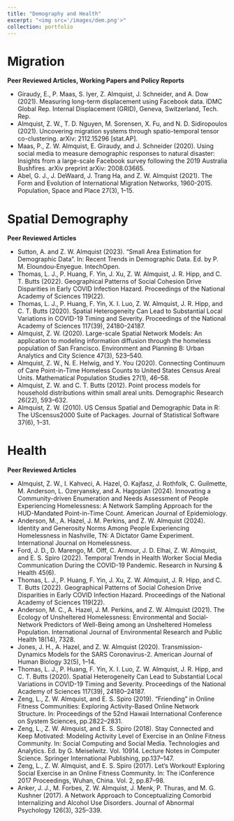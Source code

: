```yaml
---
title: "Demography and Health"
excerpt: "<img src='/images/dem.png'>"
collection: portfolio
---
```


# Migration

**Peer Reviewed Articles, Working Papers and Policy Reports**
* Giraudy, E., P. Maas, S. Iyer, Z. Almquist, J. Schneider, and A. Dow (2021). Measuring long-term displacement
using Facebook data. IDMC Global Rep. Internal Displacement (GRID), Geneva, Switzerland, Tech. Rep.
* Almquist, Z. W., T. D. Nguyen, M. Sorensen, X. Fu, and N. D. Sidiropoulos (2021). Uncovering migration systems
through spatio-temporal tensor co-clustering. arXiv: 2112.15296 [stat.AP].
* Maas, P., Z. W. Almquist, E. Giraudy, and J. Schneider (2020). Using social media to measure demographic responses to natural disaster: Insights from a large-scale Facebook survey following the 2019 Australia
Bushfires. arXiv preprint arXiv: 2008.03665.
* Abel, G. J., J. DeWaard, J. Trang Ha, and Z. W. Almquist (2021). The Form and Evolution of International Migration Networks, 1960-2015. Population, Space and Place 27(3), 1–15.

# Spatial Demography

**Peer Reviewed Articles**
* Sutton, A. and Z. W. Almquist (2023). “Small Area Estimation for Demographic Data”. In: Recent Trends in Demographic Data. Ed. by P. M. Eloundou-Enyegue. IntechOpen.
* Thomas, L. J., P. Huang, F. Yin, J. Xu, Z. W. Almquist, J. R. Hipp, and C. T. Butts (2022). Geographical Patterns of
Social Cohesion Drive Disparities in Early COVID Infection Hazard. Proceedings of the National Academy of
Sciences 119(22).
* Thomas, L. J., P. Huang, F. Yin, X. I. Luo, Z. W. Almquist, J. R. Hipp, and C. T. Butts (2020). Spatial Heterogeneity Can Lead to Substantial Local Variations in COVID-19 Timing and Severity. Proceedings of the National
Academy of Sciences 117(39), 24180–24187.
* Almquist, Z. W. (2020). Large-scale Spatial Network Models: An application to modeling information diffusion
through the homeless population of San Francisco. Environment and Planning B: Urban Analytics and City
Science 47(3), 523–540.
* Almquist, Z. W., N. E. Helwig, and Y. You (2020). Connecting Continuum of Care Point-in-Time Homeless
Counts to United States Census Areal Units. Mathematical Population Studies 27(1), 46–58.
* Almquist, Z. W. and C. T. Butts (2012). Point process models for household distributions within small areal
units. Demographic Research 26(22), 593–632.
*  Almquist, Z. W. (2010). US Census Spatial and Demographic Data in R: The UScensus2000 Suite of Packages.
Journal of Statistical Software 37(6), 1–31.

# Health

**Peer Reviewed Articles**
* Almquist, Z. W., I. Kahveci, A. Hazel, O. Kajfasz, J. Rothfolk, C. Guilmette, M. Anderson, L. Ozeryansky, and
A. Hagopian (2024). Innovating a Community-driven Enumeration and Needs Assessment of People Experiencing Homelessness: A Network Sampling Approach for the HUD-Mandated Point-in-Time Count.
American Journal of Epidemiology.
* Anderson, M., A. Hazel, J. M. Perkins, and Z. W. Almquist (2024). Identity and Generosity Norms Among People Experiencing Homelessness in Nashville, TN: A Dictator Game Experiment. International Journal on
Homelessness.
* Ford, J. D., D. Marengo, M. Olff, C. Armour, J. D. Elhai, Z. W. Almquist, and E. S. Spiro (2022). Temporal Trends
in Health Worker Social Media Communication During the COVID-19 Pandemic. Research in Nursing &
Health 45(6).
* Thomas, L. J., P. Huang, F. Yin, J. Xu, Z. W. Almquist, J. R. Hipp, and C. T. Butts (2022). Geographical Patterns of
Social Cohesion Drive Disparities in Early COVID Infection Hazard. Proceedings of the National Academy of
Sciences 119(22).
* Anderson, M. C., A. Hazel, J. M. Perkins, and Z. W. Almquist (2021). The Ecology of Unsheltered Homelessness:
Environmental and Social-Network Predictors of Well-Being among an Unsheltered Homeless Population.
International Journal of Environmental Research and Public Health 18(14), 7328.
* Jones, J. H., A. Hazel, and Z. W. Almquist (2020). Transmission-Dynamics Models for the SARS Coronavirus-2.
American Journal of Human Biology 32(5), 1–14.
* Thomas, L. J., P. Huang, F. Yin, X. I. Luo, Z. W. Almquist, J. R. Hipp, and C. T. Butts (2020). Spatial Heterogeneity Can Lead to Substantial Local Variations in COVID-19 Timing and Severity. Proceedings of the National
Academy of Sciences 117(39), 24180–24187.
* Zeng, L., Z. W. Almquist, and E. S. Spiro (2019). “Friending” in Online Fitness Communities: Exploring
Activity-Based Online Network Structure. In: Proceedings of the 52nd Hawaii International Conference on
System Sciences, pp.2822–2831.
* Zeng, L., Z. W. Almquist, and E. S. Spiro (2018). Stay Connected and Keep Motivated: Modeling Activity Level
of Exercise in an Online Fitness Community. In: Social Computing and Social Media. Technologies and Analytics. Ed. by G. Meiselwitz. Vol. 10914. Lecture Notes in Computer Science. Springer International Publishing, pp.137–147.
* Zeng, L., Z. W. Almquist, and E. S. Spiro (2017). Let’s Workout! Exploring Social Exercise in an Online Fitness
Community. In: The iConference 2017 Proceedings, Wuhan, China. Vol. 2, pp.87–98.
* Anker, J. J., M. Forbes, Z. W. Almquist, J. Menk, P. Thuras, and M. G. Kushner (2017). A Network Approach
to Conceptualizing Comorbid Internalizing and Alcohol Use Disorders. Journal of Abnormal Psychology
126(3), 325–339.

